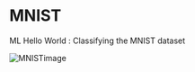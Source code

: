 # MNIST
ML Hello World : Classifying the MNIST dataset

![MNISTimage](https://upload.wikimedia.org/wikipedia/commons/2/27/MnistExamples.png)
